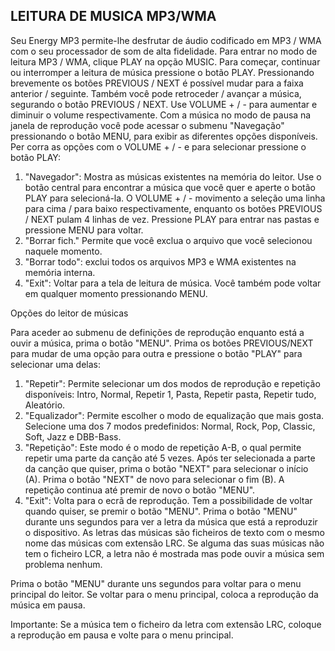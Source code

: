 ## LEITURA DE MUSICA MP3/WMA

Seu Energy MP3 permite-lhe desfrutar de áudio codificado em MP3 / WMA com o seu processador de som de alta fidelidade. Para
entrar no modo de leitura MP3 / WMA, clique PLAY na opção MUSIC.
Para começar, continuar ou interromper a leitura de música pressione o botão PLAY. Pressionando brevemente os botões PREVIOUS /
NEXT é possível mudar para a faixa anterior / seguinte. Também você pode retroceder / avançar a música, segurando o botão PREVIOUS / NEXT.
Use VOLUME + / - para aumentar e diminuir o volume respectivamente. Com a música no modo de pausa na janela de reprodução você pode acessar o submenu "Navegação" pressionando o botão MENU, para exibir as diferentes opções disponíveis. Per corra as opções com o VOLUME + / - e para selecionar pressione o botão PLAY:

1. "Navegador": Mostra as músicas existentes na memória do leitor. Use o botão central para encontrar a música que você quer e aperte o
botão PLAY para selecioná-la. O VOLUME + / - movimento a seleção uma linha para cima / para baixo respectivamente, enquanto os botões
PREVIOUS / NEXT pulam 4 linhas de vez. Pressione PLAY para entrar nas pastas e pressione MENU para voltar.
2. "Borrar fich." Permite que você exclua o arquivo que você selecionou naquele momento.
3. "Borrar todo": exclui todos os arquivos MP3 e WMA existentes na memória interna.
4. "Exit": Voltar para a tela de leitura de música. Você também pode voltar em qualquer momento pressionando MENU.

Opções do leitor de músicas

Para aceder ao submenu de definições de reprodução enquanto está a ouvir a música, prima o botão "MENU". Prima os botões PREVIOUS/NEXT para mudar de uma opção para outra e pressione o botão "PLAY" para selecionar uma delas:
1.	"Repetir": Permite selecionar um dos modos de reprodução e repetição disponíveis: Intro, Normal, Repetir 1, Pasta, Repetir pasta, Repetir tudo, Aleatório.
2.	"Equalizador": Permite escolher o modo de equalização que mais gosta. Selecione uma dos 7 modos predefinidos: Normal, Rock, Pop, Classic, Soft, Jazz e DBB-Bass.
3.	"Repetição": Este modo é o modo de repetição A-B, o qual permite repetir uma parte da canção até 5 vezes. Após ter selecionada a parte da canção que quiser, prima o botão "NEXT" para selecionar o início (A). Prima o botão "NEXT" de novo para selecionar o fim (B). A repetição continua até premir de novo o botão "MENU".
4.	"Exit": Volta para o ecrã de reprodução. Tem a possibilidade de voltar quando quiser, se premir o botão "MENU".
Prima o botão "MENU" durante uns segundos para ver a letra da música que está a reproduzir o dispositivo. As letras das músicas são ficheiros de texto com o mesmo nome das músicas com extensão LRC. Se alguma das suas músicas não tem o ficheiro LCR, a letra não é mostrada mas pode ouvir a música sem problema nenhum.

Prima o botão "MENU" durante uns segundos para voltar para o menu principal do leitor. Se voltar para o menu principal, coloca a reprodução da música em pausa.

Importante: Se a música tem o ficheiro da letra com extensão LRC, coloque a reprodução em pausa e volte para o menu principal.
